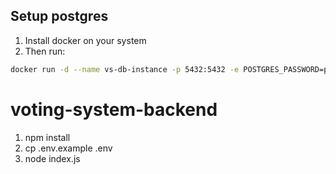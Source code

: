 ## Setup postgres

1. Install docker on your system
2. Then run:

```bash
docker run -d --name vs-db-instance -p 5432:5432 -e POSTGRES_PASSWORD=postgres -e POSTGRES_DB=votingSystem postgres
```

# voting-system-backend

1. npm install
2. cp .env.example .env
3. node index.js

